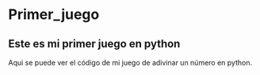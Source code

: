 # Primer_juego
## Este es mi primer juego en python
Aqui se puede ver el código de mi juego de adivinar un número en python.
